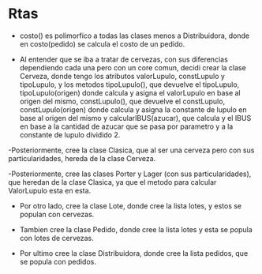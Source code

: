 # Rtas

- costo() es polimorfico a todas las clases menos a Distribuidora, donde en costo(pedido) se calcula el costo de un pedido.

- Al entender que se iba a tratar de cervezas, con sus diferencias dependiendo cada una pero con un core comun, decidi crear la clase Cerveza, donde tengo los atributos valorLupulo, constLupulo y tipoLupulo, y los metodos tipoLupulo(), que devuelve el tipoLupulo, tipoLupulo(origen) donde calcula y asigna el valorLupulo en base al origen del mismo, constLupulo(), que devuelve el constLupulo, constLupulo(origen) donde calcula y asigna la constante de lupulo en base al origen del mismo y calcularIBUS(azucar), que calcula y el IBUS en base a la cantidad de azucar que se pasa por parametro y a la constante de lupulo dividido 2.
    
-Posteriormente, cree la clase Clasica, que al ser una cerveza pero con sus particularidades, hereda de la clase Cerveza.
     
-Posteriormente, cree las clases Porter y Lager (con sus particularidades), que heredan de la clase Clasica, ya que el metodo                                                            para calcular ValorLupulo esta en esta.
        
- Por otro lado, cree la clase Lote, donde cree la lista lotes, y estos se populan con cervezas.
        
- Tambien cree la clase Pedido, donde cree la lista lotes y esta se popula con lotes de cervezas.
        
- Por ultimo cree la clase Distribuidora, donde cree la lista pedidos, que se popula con pedidos.
